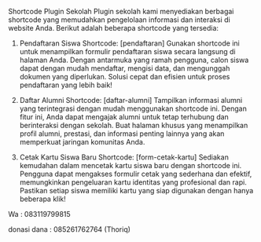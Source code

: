 Shortcode Plugin Sekolah
Plugin sekolah kami menyediakan berbagai shortcode yang memudahkan pengelolaan informasi dan interaksi di website Anda. Berikut adalah beberapa shortcode yang tersedia:

1. Pendaftaran Siswa
Shortcode: [pendaftaran]
Gunakan shortcode ini untuk menampilkan formulir pendaftaran siswa secara langsung di halaman Anda. Dengan antarmuka yang ramah pengguna, calon siswa dapat dengan mudah mendaftar, mengisi data, dan mengunggah dokumen yang diperlukan. Solusi cepat dan efisien untuk proses pendaftaran yang lebih baik!

2. Daftar Alumni
Shortcode: [daftar-alumni]
Tampilkan informasi alumni yang terintegrasi dengan mudah menggunakan shortcode ini. Dengan fitur ini, Anda dapat mengajak alumni untuk tetap terhubung dan berinteraksi dengan sekolah. Buat halaman khusus yang menampilkan profil alumni, prestasi, dan informasi penting lainnya yang akan memperkuat jaringan komunitas Anda.

3. Cetak Kartu Siswa Baru
Shortcode: [form-cetak-kartu]
Sediakan kemudahan dalam mencetak kartu siswa baru dengan shortcode ini. Pengguna dapat mengakses formulir cetak yang sederhana dan efektif, memungkinkan pengeluaran kartu identitas yang profesional dan rapi. Pastikan setiap siswa memiliki kartu yang siap digunakan dengan hanya beberapa klik!

Wa : 083119799815

donasi dana : 085261762764 (Thoriq)
